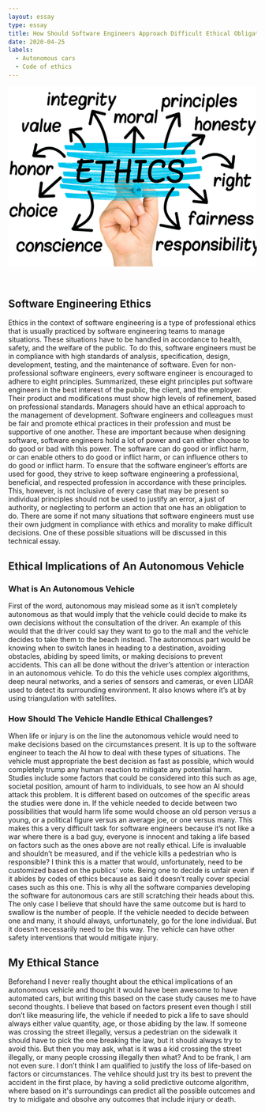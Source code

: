 ```yaml
---
layout: essay
type: essay
title: How Should Software Engineers Approach Difficult Ethical Obligations
date: 2020-04-25
labels:
  - Autonomous cars
  - Code of ethics
---
```


<img class="ui massive left floated rounded image" src="/images/ethics.png">
<p>&nbsp;</p>


## Software Engineering Ethics

Ethics in the context of software engineering is a type of professional ethics that is usually practiced by software engineering teams to manage situations. These situations have to be handled in accordance to health, safety, and the welfare of the public. To do this, software engineers must be in compliance with high standards of analysis, specification, design, development, testing, and the maintenance of software. Even for non-professional software engineers, every software engineer is encouraged to adhere to eight principles. Summarized, these eight principles put software engineers in the best interest of the public, the client, and the employer. Their product and modifications must show high levels of refinement, based on professional standards. Managers should have an ethical approach to the management of development. Software engineers and colleagues must be fair and promote ethical practices in their profession and must be supportive of one another. These are important because when designing software, software engineers hold a lot of power and can either choose to do good or bad with this power. The software can do good or inflict harm, or can enable others to do good or inflict harm, or can influence others to do good or inflict harm. To ensure that the software engineer’s efforts are used for good, they strive to keep software engineering a professional, beneficial, and respected profession in accordance with these principles. This, however, is not inclusive of every case that may be present so individual principles should not be used to justify an error, a just of authority, or neglecting to perform an action that one has an obligation to do. There are some if not many situations that software engineers must use their own judgment in compliance with ethics and morality to make difficult decisions. One of these possible situations will be discussed in this technical essay. 

## Ethical Implications of An Autonomous Vehicle
### What is An Autonomous Vehicle

First of the word, autonomous may mislead some as it isn’t completely autonomous as that would imply that the vehicle could decide to make its own decisions without the consultation of the driver. An example of this would that the driver could say they want to go to the mall and the vehicle decides to take them to the beach instead. The autonomous part would be knowing when to switch lanes in heading to a destination, avoiding obstacles, abiding by speed limits, or making decisions to prevent accidents. This can all be done without the driver’s attention or interaction in an autonomous vehicle. To do this the vehicle uses complex algorithms, deep neural networks, and a series of sensors and cameras, or even LIDAR used to detect its surrounding environment. It also knows where it’s at by using triangulation with satellites.

### How Should The Vehicle Handle Ethical Challenges?

When life or injury is on the line the autonomous vehicle would need to make decisions based on the circumstances present. It is up to the software engineer to teach the AI how to deal with these types of situations. The vehicle must appropriate the best decision as fast as possible, which would completely trump any human reaction to mitigate any potential harm. Studies include some factors that could be considered into this such as age, societal position, amount of harm to individuals, to see how an AI should attack this problem. It is different based on outcomes of the specific areas the studies were done in. If the vehicle needed to decide between two possibilities that would harm life some would choose an old person versus a young, or a political figure versus an average joe, or one versus many. This makes this a very difficult task for software engineers because it’s not like a war where there is a bad guy, everyone is innocent and taking a life based on factors such as the ones above are not really ethical. Life is invaluable and shouldn’t be measured, and if the vehicle kills a pedestrian who is responsible? I think this is a matter that would, unfortunately, need to be customized based on the publics’ vote. Being one to decide is unfair even if it abides by codes of ethics because as said it doesn’t really cover special cases such as this one. This is why all the software companies developing the software for autonomous cars are still scratching their heads about this. The only case I believe that should have the same outcome but is hard to swallow is the number of people. If the vehicle needed to decide between one and many, it should always, unfortunately, go for the lone individual. But it doesn’t necessarily need to be this way. The vehicle can have other safety interventions that would mitigate injury.

## My Ethical Stance

Beforehand I never really thought about the ethical implications of an autonomous vehicle and thought it would have been awesome to have automated cars, but writing this based on the case study causes me to have second thoughts. I believe that based on factors present even though I still don’t like measuring life, the vehicle if needed to pick a life to save should always either value quantity, age, or those abiding by the law. If someone was crossing the street illegally, versus a pedestrian on the sidewalk it should have to pick the one breaking the law, but it should always try to avoid this. But then you may ask, what is it was a kid crossing the street illegally, or many people crossing illegally then what? And to be frank, I am not even sure. I don’t think I am qualified to justify the loss of life-based on factors or circumstances. The vehilce should just try its best to prevent the accident in the first place, by having a solid predictive outcome algorithm, where based on it's surroundings can predict all the possible outcomes and try to midigate and obsolve any outcomes that include injury or death. 

